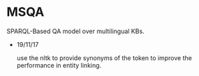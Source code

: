 # MSQA

SPARQL-Based QA model over multilingual KBs.

- 19/11/17

	use the nltk to provide synonyms of the token to improve the performance in entity linking.

	